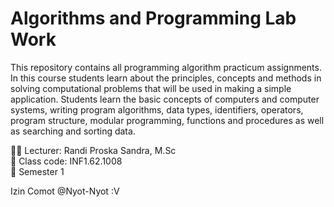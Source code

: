 # Algorithms and Programming Lab Work
This repository contains all programming algorithm practicum assignments. In this course students learn about the principles, concepts and methods in solving computational problems that will be used in making a simple application. Students learn the basic concepts of computers and computer systems, writing program algorithms, data types, identifiers, operators, program structure, modular programming, functions and procedures as well as searching and sorting data.

🧑‍🏫️ Lecturer: Randi Proska Sandra, M.Sc<br>
🏫️ Class code: INF1.62.1008<br>
📒️ Semester 1<br>

Izin Comot @Nyot-Nyot :V 
